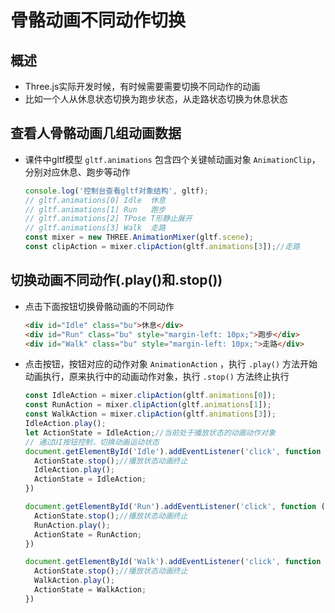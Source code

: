 # 骨骼动画不同动作切换

## 概述

+ Three.js实际开发时候，有时候需要需要切换不同动作的动画
+ 比如一个人从休息状态切换为跑步状态，从走路状态切换为休息状态

## 查看人骨骼动画几组动画数据

+ 课件中gltf模型 `gltf.animations` 包含四个关键帧动画对象 `AnimationClip`，分别对应休息、跑步等动作

  ```js
  console.log('控制台查看gltf对象结构', gltf);
  // gltf.animations[0] Idle  休息
  // gltf.animations[1] Run   跑步
  // gltf.animations[2] TPose T形静止展开
  // gltf.animations[3] Walk  走路
  const mixer = new THREE.AnimationMixer(gltf.scene);
  const clipAction = mixer.clipAction(gltf.animations[3]);//走路
  ```

## 切换动画不同动作(.play()和.stop())

+ 点击下面按钮切换骨骼动画的不同动作

  ```html
  <div id="Idle" class="bu">休息</div>
  <div id="Run" class="bu" style="margin-left: 10px;">跑步</div>
  <div id="Walk" class="bu" style="margin-left: 10px;">走路</div>
  ```

+ 点击按钮，按钮对应的动作对象 `AnimationAction` ，执行 `.play()` 方法开始动画执行，原来执行中的动画动作对象，执行 `.stop()` 方法终止执行

  ```js
  const IdleAction = mixer.clipAction(gltf.animations[0]);
  const RunAction = mixer.clipAction(gltf.animations[1]);
  const WalkAction = mixer.clipAction(gltf.animations[3]);
  IdleAction.play();
  let ActionState = IdleAction;//当前处于播放状态的动画动作对象
  // 通过UI按钮控制，切换动画运动状态
  document.getElementById('Idle').addEventListener('click', function () {
    ActionState.stop();//播放状态动画终止
    IdleAction.play();
    ActionState = IdleAction;
  })

  document.getElementById('Run').addEventListener('click', function () {
    ActionState.stop();//播放状态动画终止
    RunAction.play();
    ActionState = RunAction;
  })

  document.getElementById('Walk').addEventListener('click', function () {
    ActionState.stop();//播放状态动画终止
    WalkAction.play();
    ActionState = WalkAction;
  })
  ```
